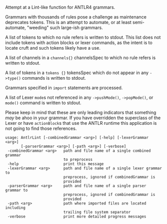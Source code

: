 Attempt at a Lint-like function for ANTLR4 grammars.

Grammars with thousands of rules pose a challenge as maintenance 
deprecates tokens.  This is an attempt to automate, or at least
semi-automate, "weeding" such large-ish grammars.

A list of tokens to which no rule refers is written to stdout.  This
list does not include tokens with action blocks or lexer commands,
as the intent is to locate cruft and such tokens likely have a use.

A list of channels in a `channels{}` channelsSpec to which no rule 
refers is written to stdout.

A list of tokens in a `tokens {}` tokensSpec which do not appear in 
any `->type()` commands is written to stdout.

Grammars specified in `import` statements are processed.

A list of Lexer `mode`s not referenced in any `->pushMode()`, 
`->popMode()`, or `mode()` command is written to stdout.

Please keep in mind that these are only leading indicators that something
_may_ be ahoo in your grammar.  If you have overridden the superclass of
the Lexer or have `actionBlock`s that use the ANTLR runtime this application 
is not going to find those references.

    usage: AntlrLint [-combinedGrammar <arg>] [-help] [-lexerGrammar <arg>]
           [-parserGrammar <arg>] [-path <arg>] [-verbose]
     -combinedGrammar <arg>   path and file name of a single combined grammar
                              to preprocess
     -help                    print this message
     -lexerGrammar <arg>      path and file name of a single lexer grammar to
                              preprocess, ignored if combinedGrammar is
                              provided
     -parserGrammar <arg>     path and file name of a single parser grammar to
                              preprocess, ignored if combinedGrammar is
                              provided
     -path <arg>              path where imported files are located including
                              trailing file system separator
     -verbose                 print more detailed progress messages


